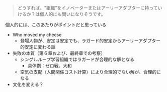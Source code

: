 >どうすれば、"組織"をイノベーターまたはアーリーアダプターに持っていけるか？は個人的にも問いになりそうです。

個人的には、このあたりがポイントだと思っている
- Who moved my cheese
  - 登場人物が、安定は安定でも、ラガード的安定からアーリーアダプター的安定に変わる話
- 失敗の本質（第６章および、最終章での考察）
  - シングルループ学習組織ではラガードが合理的な解となる
    - 具体例：ゼロ戦、大和
  - 空気の支配（人間関係コスト計算）により合理的でない解が、合理的になる
- 文化を変える？